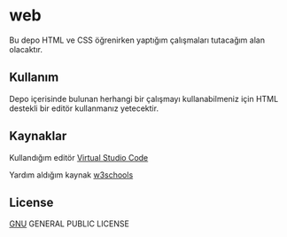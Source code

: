 # web
 Bu depo HTML ve CSS öğrenirken yaptığım çalışmaları tutacağım alan olacaktır.


## Kullanım
 Depo içerisinde bulunan herhangi bir çalışmayı kullanabilmeniz için HTML destekli bir editör kullanmanız yetecektir.

## Kaynaklar
 Kullandığım editör [Virtual Studio Code](https://code.visualstudio.com)
 
 Yardım aldığım kaynak [w3schools](https://www.w3schools.com/html/default.asp)


## License
[GNU](https://choosealicense.com/licenses/agpl-3.0/) GENERAL PUBLIC LICENSE